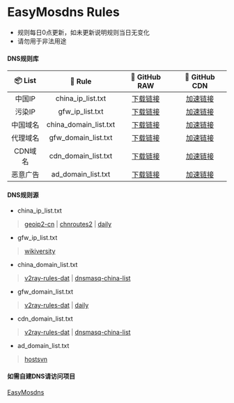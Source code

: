 # EasyMosdns Rules
- 规则每日0点更新，如未更新说明规则当日无变化
- 请勿用于非法用途
#### DNS规则库
| 📦 List | 📃 Rule | 🔧 GitHub RAW | 🚀 GitHub CDN
|  :--:  |  :--:  |     :--:     |     :--:    |
| 中国IP | china_ip_list.txt | [下载链接](https://raw.githubusercontent.com/pmkol/easymosdns/rules/china_ip_list.txt) | [加速链接](https://fastly.jsdelivr.net/gh/pmkol/easymosdns@rules/china_ip_list.txt) |
| 污染IP | gfw_ip_list.txt | [下载链接](https://raw.githubusercontent.com/pmkol/easymosdns/rules/gfw_ip_list.txt) | [加速链接](https://fastly.jsdelivr.net/gh/pmkol/easymosdns@rules/gfw_ip_list.txt) |
| 中国域名 | china_domain_list.txt | [下载链接](https://raw.githubusercontent.com/pmkol/easymosdns/rules/china_domain_list.txt) | [加速链接](https://fastly.jsdelivr.net/gh/pmkol/easymosdns@rules/china_domain_list.txt) |
| 代理域名 | gfw_domain_list.txt | [下载链接](https://raw.githubusercontent.com/pmkol/easymosdns/rules/gfw_domain_list.txt) | [加速链接](https://fastly.jsdelivr.net/gh/pmkol/easymosdns@rules/gfw_domain_list.txt) |
| CDN域名 | cdn_domain_list.txt | [下载链接](https://raw.githubusercontent.com/pmkol/easymosdns/rules/cdn_domain_list.txt) | [加速链接](https://fastly.jsdelivr.net/gh/pmkol/easymosdns@rules/cdn_domain_list.txt) |
| 恶意广告 | ad_domain_list.txt | [下载链接](https://raw.githubusercontent.com/pmkol/easymosdns/rules/ad_domain_list.txt) | [加速链接](https://fastly.jsdelivr.net/gh/pmkol/easymosdns@rules/ad_domain_list.txt)
#### DNS规则源
- china_ip_list.txt
> [geoip2-cn](https://github.com/Hackl0us/GeoIP2-CN) | [chnroutes2](https://github.com/misakaio/chnroutes2) | [daily](https://github.com/pexcn/daily)
- gfw_ip_list.txt
> [wikiversity](https://zh.m.wikiversity.org/zh-hans/%E9%98%B2%E7%81%AB%E9%95%BF%E5%9F%8E%E5%9F%9F%E5%90%8D%E6%9C%8D%E5%8A%A1%E5%99%A8%E7%BC%93%E5%AD%98%E6%B1%A1%E6%9F%93IP%E5%88%97%E8%A1%A8)
- china_domain_list.txt
> [v2ray-rules-dat](https://github.com/Loyalsoldier/v2ray-rules-dat/tree/release) | [dnsmasq-china-list](https://github.com/felixonmars/dnsmasq-china-list)
- gfw_domain_list.txt
> [v2ray-rules-dat](https://github.com/Loyalsoldier/v2ray-rules-dat/tree/release) | [daily](https://github.com/pexcn/daily)
- cdn_domain_list.txt
> [v2ray-rules-dat](https://github.com/Loyalsoldier/v2ray-rules-dat/tree/release) | [dnsmasq-china-list](https://github.com/felixonmars/dnsmasq-china-list)
- ad_domain_list.txt
> [hostsvn](https://github.com/bigdargon/hostsVN)
#### 如需自建DNS请访问项目
[EasyMosdns](https://github.com/pmkol/easymosdns)